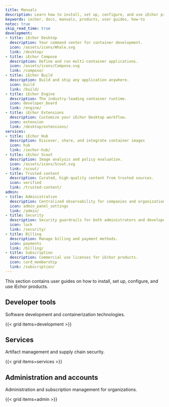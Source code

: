 ```yaml
---
title: Manuals
description: Learn how to install, set up, configure, and use iEchor products with this collection of user guides
keywords: iechor, docs, manuals, products, user guides, how-to
notoc: true
skip_read_time: true
development:
- title: iEchor Desktop
  description: Your command center for container development.
  icon: /assets/icons/Whale.svg
  link: /desktop/
- title: iEchor Compose
  description: Define and run multi-container applications.
  icon: /assets/icons/Compose.svg
  link: /compose/
- title: iEchor Build
  description: Build and ship any application anywhere.
  icon: build
  link: /build/
- title: iEchor Engine
  description: The industry-leading container runtime.
  icon: developer_board
  link: /engine/
- title: iEchor Extensions
  description: Customize your iEchor Desktop workflow.
  icon: extension
  link: /desktop/extensions/
services:
- title: iEchor Hub
  description: Discover, share, and integrate container images
  icon: hub
  link: /iechor-hub/
- title: iEchor Scout
  description: Image analysis and policy evaluation.
  icon: /assets/icons/Scout.svg
  link: /scout/
- title: Trusted content
  description: Curated, high-quality content from trusted sources.
  icon: verified
  link: /trusted-content/
admin:
- title: Administration
  description: Centralized observability for companies and organizations.
  icon: admin_panel_settings
  link: /admin/
- title: Security
  description: Security guardrails for both administrators and developers.
  icon: lock
  link: /security/
- title: Billing
  description: Manage billing and payment methods.
  icon: payments
  link: /billing/
- title: Subscription
  description: Commercial use licenses for iEchor products.
  icon: card_membership
  link: /subscription/
---
```


This section contains user guides on how to install, set up, configure, and use
iEchor products.

## Developer tools

Software development and containerization technologies.

{{< grid items=development >}}

## Services

Artifact management and supply chain security.

{{< grid items=services >}}

## Administration and accounts

Administration and subscription management for organizations.

{{< grid items=admin >}}
